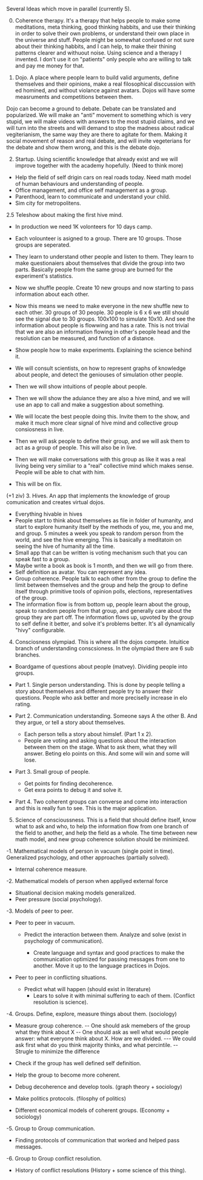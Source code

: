 Several Ideas which move in parallel (currently 5). 

0. Coherence therapy. It's a therapy that helps people to make some meditations, meta thinking, good thinking habbits, and use their thinking in order to solve their own problems, or understand their own place in the universe and stuff. People might be somewhat confused or not sure about their thinking habbits, and I can help, to make their thining patterns clearer and withuout noise. Using science and a therapy I invented. I don't use it on "patients" only people who are willing to talk and pay me money for that. 

1. Dojo. A place where people learn to build valid arguments, define themselves and their opinions, make a real filosophical disccussion with ed homined, and without violance against avatars. Dojos will have some measruments and competitions between them. 

Dojo can become a ground to debate. Debate can be translated and popularized. We will make an "anti" movement to something which is very stupid, we will make videos with answers to the most stupid claims, and we will turn into the streets and will demand to stop the madness about radical vegiterianism, the same way they are there to agitate for them. Making it social movement of reason and real debate, and will invite vegeterians for the debate and show them wrong, and this is the debate dojo. 

2. Startup. Using scientific knowledge that already exist and we will improve together with the academy hopefully. (Need to think more) 
- Help the field of self drigin cars on real roads today. Need math model of human behaviours and understanding of people. 
- Office management, and office self management as a group. 
- Parenthood, learn to communicate and understand your child. 
- Sim city for metropolitens. 

2.5 Teleshow about making the first hive mind. 

- In production we need 1K volonteers for 10 days camp. 
- Each volounteer is asigned to a group. There are 10 groups. Those groups are seperated. 
- They learn to understand other people and listen to them. They learn to make questionaiers about themselves that divide the group into two parts. Basically people from the same group are burned for the experiment's statistics. 

- Now we shuffle people. Create 10 new groups and now starting to pass information about each other. 
- Now this means we need to make everyone in the new shuffle new to each other. 30 groups of 30 people. 30 people is 6 x 6 we still should see the signal due to 30 groups. 100x100 to simulate 10x10. And see the information about people is flowwing and has a rate. This is not trivial that we are also an information flowing in other's people head and the resolution can be measured, and function of a distance. 

- Show people how to make experiments. Explaining the science behind it. 
- We will consult scientists, on how to represent graphs of knowledge about people, and detect the geniouses of simulation other people. 

- Then we will show intuitions of people about people. 
- Then we will show the aduiance they are also a hive mind, and we will use an app to call and make a suggestion about something. 
- We will locate the best people doing this. Invite them to the show, and make it much more clear signal of hive mind and collective group consiosness in live. 

- Then we will ask people to define their group, and we will ask them to act as a group of people. This will also be in live. 
- Then we will make conversations with this group as like it was a real living being very similiar to a "real" collective mind which makes sense. People will be able to chat with him. 

- This will be on flix. 

(+1 ziv)
3. Hives. An app that implements the knowledge of group comunication and creates virtual dojos. 

- Everything hivable in hives 
- People start to think about themselves as file in folder of humanity, and start to explore humanity itself by the methods of you, me, you and me, and group. 5 minutes a week you speak to random person from the world, and see the hive emerging. This is basically a meditatoin on seeing the hive of humanity all the time. 
- Small app that can be written is voting mechanism such that you can speak fast to a group.
- Maybe write a book as book is 1 month, and then we will go from there. 
- Self definition as avatar. You can represent any idea. 
- Group coherence. People talk to each other from the group to define the limit between themselves and the group and help the group to define itself through primitive tools of opinion polls, elections, representatives of the group. 
- The information flow is from bottom up, people learn about the group, speak to random people from that group, and generally care about the group they are part off. The information flows up, upvoted by the group to self define it better, and solve it's problems better. It's all dynamically "hivy" configurable. 

4. Consciosness olympiad. This is where all the dojos compete. Intuitice branch of understanding conscsioness. In the olympiad there are 6 sub branches. 

- Boardgame of questions about people (matvey). Dividing people into groups. 

- Part 1. Single person understanding. This is done by people telling a story about themselves and different people try to answer their questions. People who ask better and more preciselly increase in elo rating. 

- Part 2. Communication understanding. Someone says A the other B. And they argue, or tell a story about themselves. 

  - Each person tells a story about himslef. (Part 1 x 2).
  - People are voting and asking questions about the interaction between them on the stage. What to ask them, what they will answer. Beting elo points on this. And some will win and some will lose. 

- Part 3. Small group of people. 

  - Get points for finding decoherence. 
  - Get exra points to debug it and solve it. 

- Part 4. Two coherent groups can converse and come into interaction and this is really fun to see. This is the major application. 

5. Science of conscioussness. This is a field that should define itself, know what to ask and who, to help the information flow from one branch of the field to another, and help the field as a whole. The time between new math model, and new group coherence solution should be minimized. 

-1. Mathematical models of person in vacuum (single point in time). Generalized psychology, and other approaches (partially solved). 

  - Internal coherence measure. 

-2. Mathematical models of person when appliyed external force 

  - Situational decision making models generalized. 
  - Peer pressure (social psychology). 

-3. Models of peer to peer. 

  - Peer to peer in vacuum. 

    - Predict the interaction between them. Analyze and solve (exist in psychology of communication). 

      - Create language and syntax and good practices to make the communication optimized for passing messages from one to another. Move it up to the language practices in Dojos. 

  - Peer to peer in conflicting situations. 
    - Predict what will happen (should exist in literature) 
      - Lears to solve it with minimal suffering to each of them. (Conflict resolution is science). 

-4. Groups. Define, explore, measure things about them. (sociology)
  - Measure group coherence. 
  -- One should ask memebers of the group what they think about X 
  -- One should ask as well what would people answer: what everyone think about X. How are we divided.
  --- We could ask first what do you think majority thinks, and what percintile. 
  -- Strugle to minimize the difference 
  
  - Check if the group has well defined self definition. 
  - Help the group to become more coherent. 
  - Debug decoherence and develop tools. (graph theory + sociology)
  - Make politics protocols. (filosphy of politics)
  - Different economical models of coherent groups. (Economy + sociology)

-5. Group to Group communication. 
  - Finding protocols of communication that worked and helped pass messages. 

-6. Group to Group conflict resolution. 
  - History of conflict resolutions (History + some science of this thing).



